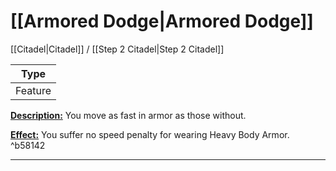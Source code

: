 # [[Armored Dodge|Armored Dodge]]
[[Citadel|Citadel]] / [[Step 2 Citadel|Step 2 Citadel]]

| Type | 
| --- |
| Feature | 
<u>**Description:**</u> You move as fast in armor as those without.

<u>**Effect:**</u> You suffer no speed penalty for wearing Heavy Body Armor. ^b58142

---
